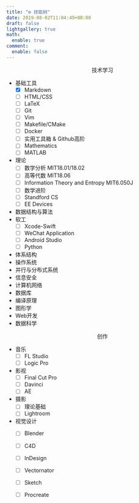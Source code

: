 ```yaml
---
title: "⚙️ 技能树"
date: 2019-08-02T11:04:49+08:00
draft: false
lightgallery: true
math:
  enable: true
comment:
  enable: false
---
```


<center>技术学习</center>

- 基础工具
  - [x] Markdown
  - [ ] HTML/CSS
  - [ ] LaTeX
  - [ ] Git
  - [ ] Vim
  - [ ] Makefile/CMake
  - [ ] Docker
  - [ ] 实用工具箱 & Github高阶
  - [ ] Mathematics
  - [ ] MATLAB

- 理论
  - [ ] 数学分析 MIT18.01/18.02
  - [ ] 高等代数 MIT18.06
  - [ ] Information Theory and Entropy MIT6.050J
  - [ ] 数学进阶
  - [ ] Standford CS
  - [ ] EE Devices
- 数据结构与算法
- 软工
  - [ ] Xcode-Swift
  - [ ] WeChat Application
  - [ ] Android Studio
  - [ ] Python

- 体系结构
- 操作系统
- 并行与分布式系统
- 信息安全
- 计算机网络
- 数据库
- 编译原理
- 图形学
- Web开发
- 数据科学

<center>创作</center>

- 音乐
  - [ ] FL Studio
  - [ ] Logic Pro
- 影视
  - [ ] Final Cut Pro
  - [ ] Davinci
  - [ ] AE
- 摄影
  - [ ] 理论基础
  - [ ] Lightroom
- 视觉设计
  - [ ] Blender
  - [ ] C4D
  - [ ] InDesign
  - [ ] Vectornator
  - [ ] Sketch
  - [ ] Procreate

